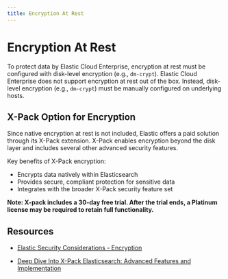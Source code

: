 ```yaml
---
title: Encryption At Rest
---
```

# Encryption At Rest

To protect data by Elastic Cloud Enterprise, encryption at rest must be configured with disk-level encryption (e.g., `dm-crypt`). Elastic Cloud Enterprise does not support encryption at rest out of the box. Instead, disk-level encryption (e.g., `dm-crypt`) must be manually configured on underlying hosts. 

## X-Pack Option for Encryption

Since native encryption at rest is not included, Elastic offers a paid solution through its X-Pack extension. X-Pack enables encryption beyond the disk layer and includes several other advanced security features. 

Key benefits of X-Pack encryption:

- Encrypts data natively within Elasticsearch
- Provides secure, compliant protection for sensitive data
- Integrates with the broader X-Pack security feature set

**Note: X-pack includes a 30-day free trial. After the trial ends, a Platinum license may be required to retain full functionality.** 

## Resources

- [Elastic Security Considerations - Encryption](https://www.elastic.co/guide/en/cloud-enterprise/current/ece-securing-considerations.html#:~:text=To%20ensure%20encryption%20at%20rest,encrypted%20at%20rest%20as%20well)

- [Deep Dive Into X-Pack Elasticsearch: Advanced Features and Implementation](https://opster.com/guides/elasticsearch/security/x-pack/#:~:text=X%2DPack%20is%20an%20Elastic,features%20you%20want%20to%20use)
